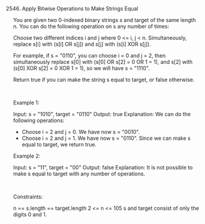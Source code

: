 2546. Apply Bitwise Operations to Make Strings Equal

You are given two 0-indexed binary strings s and target of the same length n. You can do the following operation on s any number of times:

Choose two different indices i and j where 0 <= i, j < n.
Simultaneously, replace s[i] with (s[i] OR s[j]) and s[j] with (s[i] XOR s[j]).

For example, if s = "0110", you can choose i = 0 and j = 2, then simultaneously replace s[0] with (s[0] OR s[2] = 0 OR 1 = 1), and s[2] with (s[0] XOR s[2] = 0 XOR 1 = 1), so we will have s = "1110".

Return true if you can make the string s equal to target, or false otherwise.

 

Example 1:

Input: s = "1010", target = "0110"
Output: true
Explanation: We can do the following operations:
- Choose i = 2 and j = 0. We have now s = "0010".
- Choose i = 2 and j = 1. We have now s = "0110".
Since we can make s equal to target, we return true.


Example 2:

Input: s = "11", target = "00"
Output: false
Explanation: It is not possible to make s equal to target with any number of operations.


 

Constraints:

n == s.length == target.length
2 <= n <= 105
s and target consist of only the digits 0 and 1.
